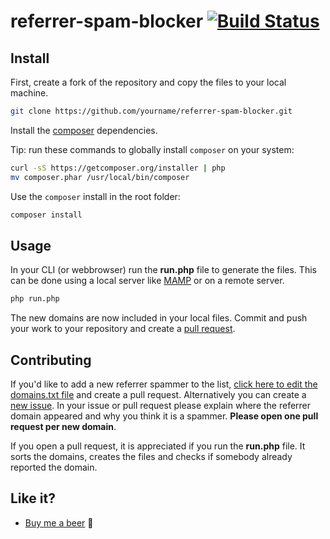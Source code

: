 referrer-spam-blocker [![Build Status](https://travis-ci.org/Stevie-Ray/referrer-spam-blocker.svg)](https://travis-ci.org/Stevie-Ray/referrer-spam-blocker)
====================================

## Install

First, create a fork of the repository and copy the files to your local machine.

```sh
git clone https://github.com/yourname/referrer-spam-blocker.git
```

Install the [composer](https://getcomposer.org/) dependencies.

Tip: run these commands to globally install `composer` on your system:

```sh
curl -sS https://getcomposer.org/installer | php
mv composer.phar /usr/local/bin/composer
```

Use the `composer` install in the root folder:

```sh
composer install
```


## Usage

In your CLI (or webbrowser) run the **run.php** file to generate the files.
This can be done using a local server like [MAMP](https://www.mamp.info/en/) or on a remote server.

```sh
php run.php
```

The new domains are now included in your local files. Commit and push your work to your repository and create a [pull request](https://github.com/Stevie-Ray/referrer-spam-blocker/pulls/).


## Contributing
 
If you'd like to add a new referrer spammer to the list, [click here to edit the domains.txt file](https://github.com/Stevie-Ray/referrer-spam-blocker/edit/master/src/domains.txt) and create a pull request. Alternatively you can create a [new issue](https://github.com/Stevie-Ray/apache-nginx-referral-spam-blacklist/issues/new). In your issue or pull request please explain where the referrer domain appeared and why you think it is a spammer. **Please open one pull request per new domain**.
 
If you open a pull request, it is appreciated if you run the **run.php** file. It sorts the domains, creates the files and checks if somebody already reported the domain.


## Like it?

- [Buy me a beer](https://www.paypal.com/cgi-bin/webscr?cmd=_s-xclick&hosted_button_id=4XC7KX75K6636) 🍺



